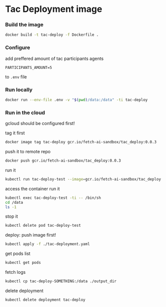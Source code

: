 # Tac Deployment image


### Build the image

``` bash
docker build -t tac-deploy -f Dockerfile .
```
### Configure
add preffered amount of tac participants agents
```
PARTICIPANTS_AMOUNT=5
```
to `.env` file

### Run locally

``` bash
docker run --env-file .env -v "$(pwd)/data:/data" -ti tac-deploy
```


### Run in the cloud
gcloud should be configured first!

tag it first
``` bash
docker image tag tac-deploy gcr.io/fetch-ai-sandbox/tac_deploy:0.0.3
```


push it to remote repo
``` bash
docker push gcr.io/fetch-ai-sandbox/tac_deploy:0.0.3
```

run it
``` bash
kubectl run tac-deploy-test --image=gcr.io/fetch-ai-sandbox/tac_deploy:0.0.3 --env="PARTICIPANTS_AMOUNT=5" --attach
```

access the container
run it
``` bash
kubectl exec tac-deploy-test -ti -- /bin/sh
cd /data
ls -1
```


stop it
``` bash
kubectl delete pod tac-deploy-test
```



deploy:
push image first!
``` bash
kubectl apply -f ./tac-deployment.yaml
```

get pods list
``` bash
kubectl get pods
```

fetch logs
``` bash
kubectl cp tac-deploy-SOMETHING:/data ./output_dir
```

delete deployment
``` bash
kubectl delete deployment tac-deploy
```